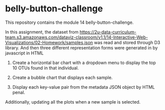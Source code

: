 # belly-button-challenge

This repository contains the module 14 belly-button-challenge.

In this assignment, the dataset from https://2u-data-curriculum-team.s3.amazonaws.com/dataviz-classroom/v1.1/14-Interactive-Web-Visualizations/02-Homework/samples.json was read and stored through D3 library. And then three different representation forms were generated in by javascript in HTML

1. Create a horizontal bar chart with a dropdown menu to display the top 10 OTUs found in that individual.

2. Create a bubble chart that displays each sample.

3. Display each key-value pair from the metadata JSON object by HTML penal.

Additionally, updating all the plots when a new sample is selected.